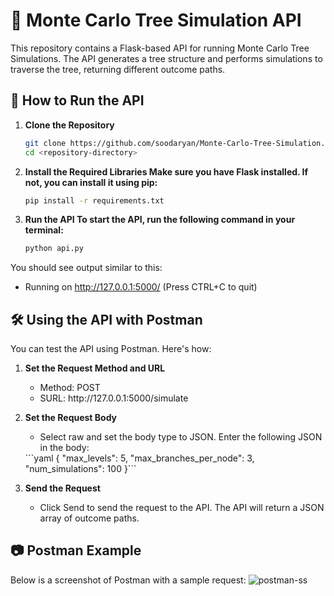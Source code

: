 # 🌳 Monte Carlo Tree Simulation API

This repository contains a Flask-based API for running Monte Carlo Tree Simulations. The API generates a tree structure and performs simulations to traverse the tree, returning different outcome paths.

## 🚀 How to Run the API

1. **Clone the Repository**
   ```bash
   git clone https://github.com/soodaryan/Monte-Carlo-Tree-Simulation.git
   cd <repository-directory>
2. **Install the Required Libraries Make sure you have Flask installed. If not, you can install it using pip:**
    ```bash
    pip install -r requirements.txt

3. **Run the API To start the API, run the following command in your terminal:**
    ```bash
    python api.py
    
You should see output similar to this:

* Running on http://127.0.0.1:5000/ (Press CTRL+C to quit)

## 🛠️ Using the API with Postman
You can test the API using Postman. Here's how:

1. **Set the Request Method and URL**
    <ul>
      <li>Method: POST</li>
      <li>SURL: http://127.0.0.1:5000/simulate</li>
    </ul>
    
2. **Set the Request Body**
    <ul>
      <li>Select raw and set the body type to JSON. Enter the following JSON in the body:</li>
    </ul>
    ```yaml
    {
        "max_levels": 5,
        "max_branches_per_node": 3,
        "num_simulations": 100
    }```
    
3. **Send the Request**
    <ul>
      <li>Click Send to send the request to the API. The API will return a JSON array of outcome paths.</li>
    </ul>

## 📷 Postman Example
Below is a screenshot of Postman with a sample request:
![postman-ss](postman-ss.png)